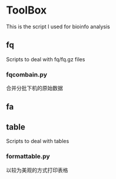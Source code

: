 # ToolBox
This is the script I used for bioinfo analysis

## fq
Scripts to deal with fq/fq.gz files

### fqcombain.py
合并分批下机的原始数据


## fa


## table
Scripts to deal with tables

### formattable.py
以较为美观的方式打印表格

